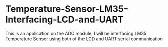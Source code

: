 # Temperature-Sensor-LM35-Interfacing-LCD-and-UART
This is an application on the ADC module, I will be interfacing LM35 Temperature Sensor using both of the LCD and UART serial communication
